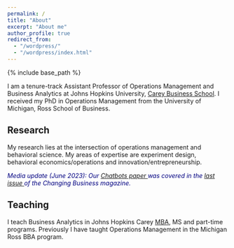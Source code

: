 ```yaml
---
permalink: /
title: "About"
excerpt: "About me"
author_profile: true
redirect_from: 
  - "/wordpress/"
  - "/wordpress/index.html"
---
```


{% include base_path %}

I am a tenure-track Assistant Professor of Operations Management and Business Analytics at Johns Hopkins University, [Carey Business School](https://carey.jhu.edu/).  I received my PhD in Operations Management from the University of Michigan, Ross School of Business.

## Research
My research lies at the intersection of operations management and behavioral science.  My areas of expertise are experiment design, behavioral economics/operations and innovation/entrepreneurship. 

<p style="color:#000080">  <em> Media update (June 2023): Our  <a href="https://papers.ssrn.com/sol3/papers.cfm?abstract_id=4283285"> Chatbots paper </a> was covered in the <a href="https://carey.jhu.edu/articles/hurdles-ai-chatbots-customer-service"> last issue </a> of the Changing Business magazine.</em>  </p> 


## Teaching
I teach Business Analytics in Johns Hopkins Carey [MBA](https://www.wsj.com/articles/johns-hopkins-university-reimagines-the-m-b-a-11579689000), MS and part-time programs. Previously I have taught Operations Management in the Michigan Ross BBA program.
